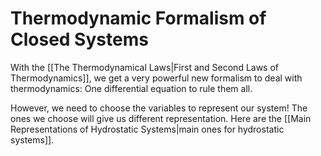 # Thermodynamic Formalism of Closed Systems
With the [[The Thermodynamical Laws|First and Second Laws of Thermodynamics]], we get a very powerful new formalism to deal with thermodynamics: One differential equation to rule them all.

However, we need to choose the variables to represent our system! The ones we choose will give us different representation. Here are the [[Main Representations of Hydrostatic Systems|main ones for hydrostatic systems]].